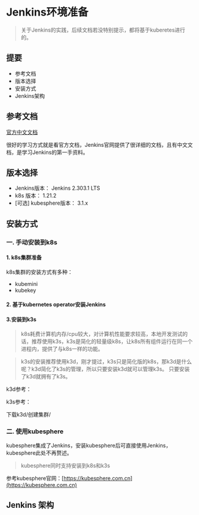 # Jenkins环境准备

> 关于Jenkins的实践，后续文档若没特别提示，都将基于kuberetes进行的。

## 提要
- 参考文档
- 版本选择
- 安装方式
- Jenkins架构

## 参考文档
[官方中文文档](https://www.jenkins.io/zh/doc/) 

很好的学习方式就是看官方文档，Jenkins官网提供了很详细的文档，且有中文文档，是学习Jenkins的第一手资料。

## 版本选择
- Jenkins版本： Jenkins 2.303.1 LTS
- k8s 版本： 1.21.2
- [可选] kubesphere版本： 3.1.x

## 安装方式
### 一. 手动安装到k8s
#### 1. k8s集群准备
k8s集群的安装方式有多种：
- kubemini
- kubekey
#### 2. 基于kubernetes operator安装Jenkins

#### 3.安装到k3s
> k8s耗费计算机内存/cpu较大，对计算机性能要求较高，本地开发测试的话，推荐使用k3s，k3s是简化的轻量级k8s，让k8s所有组件运行在同一个进程内，提供了与k8s一样的功能。

> k3s的安装推荐使用k3d，刚才提过，k3s只是简化版的k8s，那k3d是什么呢？k3d简化了k3s的管理，所以只要安装k3d就可以管理k3s。
只要安装了k3d就拥有了k3s。

k3d参考：

k3s参考：

下载k3d/创建集群/

### 二. 使用kubesphere
kubesphere集成了Jenkins，安装kubesphere后可直接使用Jenkins，kubesphere此处不再赘述。
> kubesphere同时支持安装到k8s和k3s

参考kubesphere官网：[https://kubesphere.com.cn](https://kubesphere.com.cn)

## Jenkins 架构





